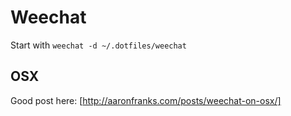# Weechat

Start with `weechat -d ~/.dotfiles/weechat`

## OSX

Good post here: [http://aaronfranks.com/posts/weechat-on-osx/]



[http://aaronfranks.com/posts/weechat-on-osx/]: http://aaronfranks.com/posts/weechat-on-osx/

